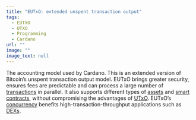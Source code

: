 ```yaml
---
title: "EUTxO: extended unspent transaction output"
tags:
  - EUTXO
  - UTXO
  - Programming
  - Cardano
url: ""
image: ""
image_text: null
---
```


The accounting model used by Cardano. This is an extended version of Bitcoin’s unspent transaction output model. EUTxO brings greater security, ensures fees are predictable and can process a large number of [transactions](https://www.essentialcardano.io/glossary/transaction-tx) in parallel. ​​It also supports different types of [assets](https://www.essentialcardano.io/glossary/asset) and [smart contracts](https://www.essentialcardano.io/glossary/smart-contracts), without compromising the advantages of [UTxO](https://www.essentialcardano.io/glossary/utxo). EUTxO’s [concurrency](https://www.essentialcardano.io/glossary/concurrency) benefits high-transaction-throughput applications such as [DEXs](https://www.essentialcardano.io/glossary/dex).

